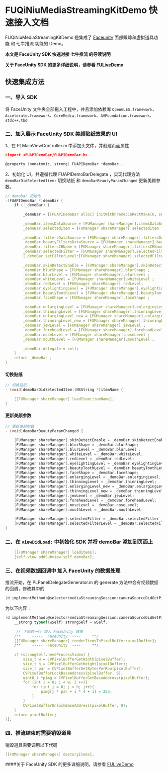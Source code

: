 # FUQiNiuMediaStreamingKitDemo 快速接入文档

FUQiNiuMediaStreamingKitDemo 是集成了 [Faceunity](https://github.com/Faceunity/FULiveDemo/tree/dev) 面部跟踪和虚拟道具功能 和 七牛推流 功能的 Demo。

**本文是 FaceUnity SDK  快速对接 七牛推流 的导读说明**

**关于  FaceUnity SDK 的更多详细说明，请参看 [FULiveDemo](https://github.com/Faceunity/FULiveDemo/tree/dev)**



## 快速集成方法

### 一、导入 SDK
将  FaceUnity  文件夹全部拖入工程中，并且添加依赖库 `OpenGLES.framework`、`Accelerate.framework`、`CoreMedia.framework`、`AVFoundation.framework`、`stdc++.tbd`

### 二、加入展示 FaceUnity SDK 美颜贴纸效果的  UI

1、在  PLMainViewController.m  中添加头文件，并创建页面属性

```C
#import <FUAPIDemoBar/FUAPIDemoBar.h>

@property (nonatomic, strong) FUAPIDemoBar *demoBar ;
```

2、初始化 UI，并遵循代理  FUAPIDemoBarDelegate ，实现代理方法 `demoBarDidSelectedItem:` 切换贴纸 和 `demoBarBeautyParamChanged` 更新美颜参数。

```C
// demobar 初始化
-(FUAPIDemoBar *)demoBar {
    if (!_demoBar) {
        
        _demoBar = [[FUAPIDemoBar alloc] initWithFrame:CGRectMake(0, self.view.frame.size.height - 164 - 44, self.view.frame.size.width, 164)];
        
        _demoBar.itemsDataSource = [FUManager shareManager].itemsDataSource;
        _demoBar.selectedItem = [FUManager shareManager].selectedItem ;
        
        _demoBar.filtersDataSource = [FUManager shareManager].filtersDataSource ;
        _demoBar.beautyFiltersDataSource = [FUManager shareManager].beautyFiltersDataSource ;
        _demoBar.filtersCHName = [FUManager shareManager].filtersCHName ;
        _demoBar.selectedFilter = [FUManager shareManager].selectedFilter ;
        [_demoBar setFilterLevel:[FUManager shareManager].selectedFilterLevel forFilter:[FUManager shareManager].selectedFilter] ;
        
        _demoBar.skinDetectEnable = [FUManager shareManager].skinDetectEnable;
        _demoBar.blurShape = [FUManager shareManager].blurShape ;
        _demoBar.blurLevel = [FUManager shareManager].blurLevel ;
        _demoBar.whiteLevel = [FUManager shareManager].whiteLevel ;
        _demoBar.redLevel = [FUManager shareManager].redLevel;
        _demoBar.eyelightingLevel = [FUManager shareManager].eyelightingLevel ;
        _demoBar.beautyToothLevel = [FUManager shareManager].beautyToothLevel ;
        _demoBar.faceShape = [FUManager shareManager].faceShape ;
        
        _demoBar.enlargingLevel = [FUManager shareManager].enlargingLevel ;
        _demoBar.thinningLevel = [FUManager shareManager].thinningLevel ;
        _demoBar.enlargingLevel_new = [FUManager shareManager].enlargingLevel ;
        _demoBar.thinningLevel_new = [FUManager shareManager].thinningLevel ;
        _demoBar.jewLevel = [FUManager shareManager].jewLevel ;
        _demoBar.foreheadLevel = [FUManager shareManager].foreheadLevel ;
        _demoBar.noseLevel = [FUManager shareManager].noseLevel ;
        _demoBar.mouthLevel = [FUManager shareManager].mouthLevel ;
        
        _demoBar.delegate = self;
    }
    return _demoBar ;
}
```

#### 切换贴纸

```C
// 切换贴纸
- (void)demoBarDidSelectedItem:(NSString *)itemName {
    
    [[FUManager shareManager] loadItem:itemName];
}
```

#### 更新美颜参数

```C
// 更新美颜参数
- (void)demoBarBeautyParamChanged {
    
    [FUManager shareManager].skinDetectEnable = _demoBar.skinDetectEnable;
    [FUManager shareManager].blurShape = _demoBar.blurShape;
    [FUManager shareManager].blurLevel = _demoBar.blurLevel ;
    [FUManager shareManager].whiteLevel = _demoBar.whiteLevel;
    [FUManager shareManager].redLevel = _demoBar.redLevel;
    [FUManager shareManager].eyelightingLevel = _demoBar.eyelightingLevel;
    [FUManager shareManager].beautyToothLevel = _demoBar.beautyToothLevel;
    [FUManager shareManager].faceShape = _demoBar.faceShape;
    [FUManager shareManager].enlargingLevel = _demoBar.enlargingLevel;
    [FUManager shareManager].thinningLevel = _demoBar.thinningLevel;
    [FUManager shareManager].enlargingLevel_new = _demoBar.enlargingLevel_new;
    [FUManager shareManager].thinningLevel_new = _demoBar.thinningLevel_new;
    [FUManager shareManager].jewLevel = _demoBar.jewLevel;
    [FUManager shareManager].foreheadLevel = _demoBar.foreheadLevel;
    [FUManager shareManager].noseLevel = _demoBar.noseLevel;
    [FUManager shareManager].mouthLevel = _demoBar.mouthLevel;
    
    [FUManager shareManager].selectedFilter = _demoBar.selectedFilter ;
    [FUManager shareManager].selectedFilterLevel = _demoBar.selectedFilterLevel;
}
```




### 二、在 `viewDidLoad:` 中初始化 SDK  并将  demoBar 添加到页面上

```C
    [[FUManager shareManager] loadItems];
    [self.view addSubview:self.demoBar];
```

### 三、在视频数据回调中 加入 FaceUnity  的数据处理

推流开始，在 PLPanelDelegateGenerator.m  的  generate  方法中会有视频数据的回调，修改其中的

```C
[d implementMethod:@selector(mediaStreamingSession:cameraSourceDidGetPixelBuffer:) withBlock:^CVPixelBufferRef(PLMediaStreamingSession *session, CVPixelBufferRef pixelBuffer)]
```
为以下内容：

```C
[d implementMethod:@selector(mediaStreamingSession:cameraSourceDidGetPixelBuffer:) withBlock:^CVPixelBufferRef(PLMediaStreamingSession *session, CVPixelBufferRef pixelBuffer) {
	__strong typeof(wSelf) strongSelf = wSelf;
	    
	 // 下面这一行 加入 FaceUnity 效果
	/**     -----  FaceUnity  ----     **/
	[[FUManager shareManager] renderItemsToPixelBuffer:pixelBuffer];
	/**     -----  FaceUnity  ----     **/ 
	
	if (strongSelf.needProcessVideo) {
	    size_t w = CVPixelBufferGetWidth(pixelBuffer);
	    size_t h = CVPixelBufferGetHeight(pixelBuffer);
	    size_t par = CVPixelBufferGetBytesPerRow(pixelBuffer);
	    CVPixelBufferLockBaseAddress(pixelBuffer, 0);
	    uint8_t *pimg = CVPixelBufferGetBaseAddress(pixelBuffer);
	    for (int i = 0; i < w; i ++){
	        for (int j = 0; j < h; j++){
	            pimg[j * par + i * 4 + 1] = 255;
	        }
	    }
	    CVPixelBufferUnlockBaseAddress(pixelBuffer, 0);
	}
	return pixelBuffer;
}];
```



### 四、推流结束时需要销毁道具

销毁道具需要调用以下代码

```C
[[FUManager shareManager] destoryItems];
```



####关于 FaceUnity SDK 的更多详细说明，请参看 [FULiveDemo](https://github.com/Faceunity/FULiveDemo/tree/dev)